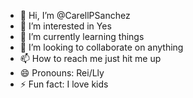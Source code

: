 - 👋 Hi, I’m @CarellPSanchez
- 👀 I’m interested in Yes
- 🌱 I’m currently learning things
- 💞️ I’m looking to collaborate on anything
- 📫 How to reach me just hit me up
- 😄 Pronouns: Rei/Lly
- ⚡ Fun fact: I love kids

<!---
CarellPSanchez/CarellPSanchez is a ✨ special ✨ repository because its `README.md` (this file) appears on your GitHub profile.
You can click the Preview link to take a look at your changes.
--->
